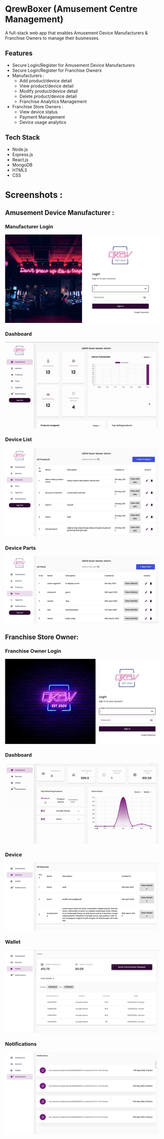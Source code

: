 # QrewBoxer (Amusement Centre Management)

A full-stack web app that enables Amusement Device Manufacturers & Franchise Owners to manage their businesses.

## Features
- Secure Login/Register for Amusement Device Manufacturers 
- Secure Login/Register for Franchise Owners
- Manufacturers :
  - Add product/device detail
  - View product/device detail
  - Modify product/device detail
  - Delete product/device detail
  - Franchise Analytics Management
- Franchise Store Owners :
  - View device status
  - Payment Management
  - Device usage analytics

## Tech Stack
- Node.js
- Express.js
- React.js
- MongoDB
- HTML5 
- CSS 

# Screenshots : 

## Amusement Device Manufacturer : 

### Manufacturer Login

![](/Images/admin%20login.jpg)

### Dashboard 


![](/Images/admin_dashboard.gif)


### Device List
![](/Images/device%20list.jpg)

### Device Parts 
![](/Images/devicepartsjpg.jpg)



## Franchise Store Owner:

###  Franchise Owner Login
![](/Images/franchise%20login.jpg)

### Dashboard 
![](/Images/franchise_dashboard.gif)

### Device 
![](/Images/Device_detail.jpg)

### Wallet
![](/Images/Wallet.jpg)

### Notifications 
![](/Images/Notifs.jpg)

